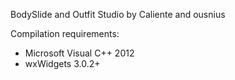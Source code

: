 BodySlide and Outfit Studio
by Caliente and ousnius

Compilation requirements:
- Microsoft Visual C++ 2012
- wxWidgets 3.0.2+